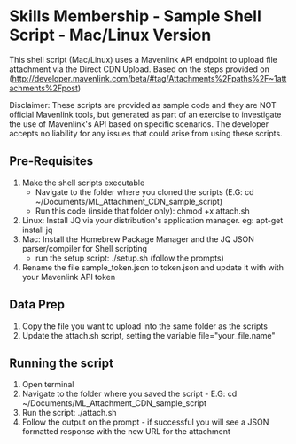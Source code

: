 # Skills Membership - Sample Shell Script - Mac/Linux Version #

This shell script (Mac/Linux) uses a Mavenlink API endpoint to upload file attachment via the Direct CDN Upload. Based on the steps provided on (http://developer.mavenlink.com/beta/#tag/Attachments%2Fpaths%2F~1attachments%2Fpost)

Disclaimer: These scripts are provided as sample code and they are NOT official Mavenlink tools, but generated as part of an exercise to investigate the use of Mavenlink's API based on specific scenarios. The developer accepts no liability for any issues that could arise from using these scripts.

## Pre-Requisites ##

  1. Make the shell scripts executable
      - Navigate to the folder where you cloned the scripts (E.G: cd ~/Documents/ML_Attachment_CDN_sample_script)
      - Run this code (inside that folder only): chmod +x attach.sh
  2. Linux: Install JQ via your distribution's application manager. eg: apt-get install jq
  3. Mac: Install the Homebrew Package Manager and the JQ JSON parser/compiler for Shell scripting
     - run the setup script: ./setup.sh (follow the prompts)
  4. Rename the file sample_token.json to token.json and update it with with your Mavenlink API token

## Data Prep ##

  1. Copy the file you want to upload into the same folder as the scripts
  2. Update the attach.sh script, setting the variable file="your_file.name"

## Running the script ##

  1. Open terminal
  2. Navigate to the folder where you saved the script
    - E.G: cd ~/Documents/ML_Attachment_CDN_sample_script
  3. Run the script: ./attach.sh
  4. Follow the output on the prompt - if successful you will see a JSON formatted response with the new URL for the attachment
